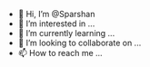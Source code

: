 - 👋 Hi, I’m @Sparshan
- 👀 I’m interested in ...
- 🌱 I’m currently learning ...
- 💞️ I’m looking to collaborate on ...
- 📫 How to reach me ...

<!---
Sparshan/Sparshan is a ✨ special ✨ repository because its `README.md` (this file) appears on your GitHub profile.
You can click the Preview link to take a look at your changes.
--->
